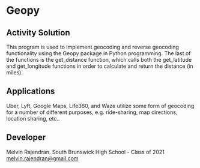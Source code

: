 # Geopy
## Activity Solution
This program is used to implement geocoding and reverse geocoding functionality using the Geopy package in Python programming.  The last of the functions is the get_distance function, which calls both the get_latitude and get_longitude functions in order to calculate and return the distance (in miles).

## Applications
Uber, Lyft, Google Maps, Life360, and Waze utilize some form of geocoding for a number of different purposes, e.g. ride-sharing, map directions, location sharing, etc..

## Developer
Melvin Rajendran. 
South Brunswick High School - Class of 2021  
melvin.rajendran@gmail.com
